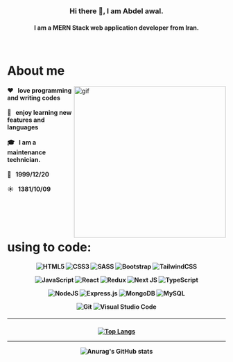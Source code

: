 <h3 align='center'>Hi there 👋, I am Abdel awal.</Hi></h3>
<h4 align='center'>I am a MERN Stack web application developer from Iran.</h4>
<br/>
  

# About me
<p>
<img align="right" width="350" src="https://github.com/Amir-Azimi-github/Amir3354/blob/main/giphy.gif?raw=true" alt="gif" />
<h4 align='left'>
❤️ &nbsp; love programming and writing codes <br/><br/>
🤞 &nbsp; enjoy learning new features and languages <br/><br/>
🎓 &nbsp; I am a maintenance technician. <br/><br/>
🎂 &nbsp;  1999/12/20 <br/><br/>
☀️ &nbsp;  1381/10/09 <br/><br/>
</h4>
</p>

<br/><br/>

# using to code:
<h4 align='center'>
  
![HTML5](https://img.shields.io/badge/html5-%23E34F26.svg?style=for-the-badge&logo=html5&logoColor=white)
![CSS3](https://img.shields.io/badge/css3-%231572B6.svg?style=for-the-badge&logo=css3&logoColor=white)
![SASS](https://img.shields.io/badge/SASS-hotpink.svg?style=for-the-badge&logo=SASS&logoColor=white)
![Bootstrap](https://img.shields.io/badge/bootstrap-%238511FA.svg?style=for-the-badge&logo=bootstrap&logoColor=white)
![TailwindCSS](https://img.shields.io/badge/tailwindcss-%2338B2AC.svg?style=for-the-badge&logo=tailwind-css&logoColor=white)

![JavaScript](https://img.shields.io/badge/javascript-%23323330.svg?style=for-the-badge&logo=javascript&logoColor=%23F7DF1E)
![React](https://img.shields.io/badge/react-%2320232a.svg?style=for-the-badge&logo=react&logoColor=%2361DAFB)
![Redux](https://img.shields.io/badge/redux-%23593d88.svg?style=for-the-badge&logo=redux&logoColor=white)
![Next JS](https://img.shields.io/badge/Next-black?style=for-the-badge&logo=next.js&logoColor=white)
![TypeScript](https://img.shields.io/badge/typescript-%23007ACC.svg?style=for-the-badge&logo=typescript&logoColor=white)

![NodeJS](https://img.shields.io/badge/node.js-6DA55F?style=for-the-badge&logo=node.js&logoColor=white)
![Express.js](https://img.shields.io/badge/express.js-%23404d59.svg?style=for-the-badge&logo=express&logoColor=%2361DAFB)
![MongoDB](https://img.shields.io/badge/MongoDB-%234ea94b.svg?style=for-the-badge&logo=mongodb&logoColor=white)
![MySQL](https://img.shields.io/badge/mysql-%2300f.svg?style=for-the-badge&logo=mysql&logoColor=white)

![Git](https://img.shields.io/badge/git-%23F05033.svg?style=for-the-badge&logo=git&logoColor=white)
![Visual Studio Code](https://img.shields.io/badge/Visual%20Studio%20Code-0078d7.svg?style=for-the-badge&logo=visual-studio-code&logoColor=white)

</h4>

---
<h4 align='center'> 

[![Top Langs](https://github-readme-stats.vercel.app/api/top-langs/?username=abdelawal21&layout=donut)](https://github.com/anuraghazra/github-readme-stats)
<hr>

![Anurag's GitHub stats](https://github-readme-stats.vercel.app/api?username=abdelawal21&show_icons=true&theme=radical)

</h4>

